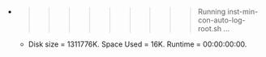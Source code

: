 * >>>>>>>>> Running inst-min-con-auto-log-root.sh ...
  * Disk size = 1311776K. Space Used = 16K. Runtime = 00:00:00:00.
